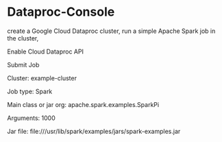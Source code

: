 # Dataproc-Console
 create a Google Cloud Dataproc cluster, run a simple Apache Spark job in the cluster,

Enable Cloud Dataproc API 

Submit Job

Cluster:	example-cluster

Job type:	Spark

Main class or jar	org:  apache.spark.examples.SparkPi

Arguments:	1000 

Jar file:	file:///usr/lib/spark/examples/jars/spark-examples.jar


